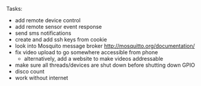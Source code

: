 
Tasks:
* add remote device control
* add remote sensor event response
* send sms notifications
* create and add ssh keys from cookie
* look into Mosquito message broker http://mosquitto.org/documentation/
* fix video upload to go somewhere accessible from phone
    * alternatively, add a website to make videos addressable
* make sure all threads/devices are shut down before shutting down GPIO
* disco count
* work without internet

